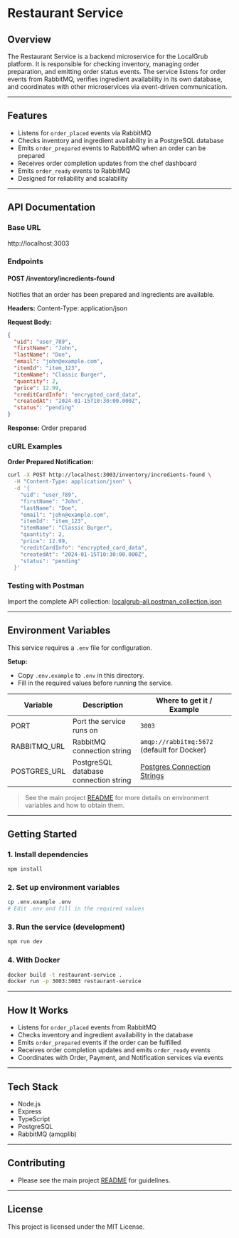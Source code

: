 # Restaurant Service

## Overview

The Restaurant Service is a backend microservice for the LocalGrub platform. It is responsible for checking inventory, managing order preparation, and emitting order status events. The service listens for order events from RabbitMQ, verifies ingredient availability in its own database, and coordinates with other microservices via event-driven communication.

---

## Features

- Listens for `order_placed` events via RabbitMQ
- Checks inventory and ingredient availability in a PostgreSQL database
- Emits `order_prepared` events to RabbitMQ when an order can be prepared
- Receives order completion updates from the chef dashboard
- Emits `order_ready` events to RabbitMQ
- Designed for reliability and scalability

---

## API Documentation

### Base URL

http://localhost:3003

### Endpoints

#### POST /inventory/incredients-found

Notifies that an order has been prepared and ingredients are available.

**Headers:**
Content-Type: application/json

**Request Body:**

```json
{
  "uid": "user_789",
  "firstName": "John",
  "lastName": "Doe",
  "email": "john@example.com",
  "itemId": "item_123",
  "itemName": "Classic Burger",
  "quantity": 2,
  "price": 12.99,
  "creditCardInfo": "encrypted_card_data",
  "createdAt": "2024-01-15T10:30:00.000Z",
  "status": "pending"
}
```

**Response:**
Order prepared

### cURL Examples

**Order Prepared Notification:**

```bash
curl -X POST http://localhost:3003/inventory/incredients-found \
  -H "Content-Type: application/json" \
  -d '{
    "uid": "user_789",
    "firstName": "John",
    "lastName": "Doe",
    "email": "john@example.com",
    "itemId": "item_123",
    "itemName": "Classic Burger",
    "quantity": 2,
    "price": 12.99,
    "creditCardInfo": "encrypted_card_data",
    "createdAt": "2024-01-15T10:30:00.000Z",
    "status": "pending"
  }'
```

### Testing with Postman

Import the complete API collection: [localgrub-all.postman_collection.json](../../docs/api/postman-collections/localgrub-all.postman_collection.json)

---

## Environment Variables

This service requires a `.env` file for configuration.

**Setup:**

- Copy `.env.example` to `.env` in this directory.
- Fill in the required values before running the service.

| Variable     | Description                           | Where to get it / Example                                                                                  |
| ------------ | ------------------------------------- | ---------------------------------------------------------------------------------------------------------- |
| PORT         | Port the service runs on              | `3003`                                                                                                     |
| RABBITMQ_URL | RabbitMQ connection string            | `amqp://rabbitmq:5672` (default for Docker)                                                                |
| POSTGRES_URL | PostgreSQL database connection string | [Postgres Connection Strings](https://www.postgresql.org/docs/current/libpq-connect.html#LIBPQ-CONNSTRING) |

> See the main project [README](../../README.md) for more details on environment variables and how to obtain them.

---

## Getting Started

### 1. Install dependencies

```bash
npm install
```

### 2. Set up environment variables

```bash
cp .env.example .env
# Edit .env and fill in the required values
```

### 3. Run the service (development)

```bash
npm run dev
```

### 4. With Docker

```bash
docker build -t restaurant-service .
docker run -p 3003:3003 restaurant-service
```

---

## How It Works

- Listens for `order_placed` events from RabbitMQ
- Checks inventory and ingredient availability in the database
- Emits `order_prepared` events if the order can be fulfilled
- Receives order completion updates and emits `order_ready` events
- Coordinates with Order, Payment, and Notification services via events

---

## Tech Stack

- Node.js
- Express
- TypeScript
- PostgreSQL
- RabbitMQ (amqplib)

---

## Contributing

- Please see the main project [README](../../README.md) for guidelines.

---

## License

This project is licensed under the MIT License.
